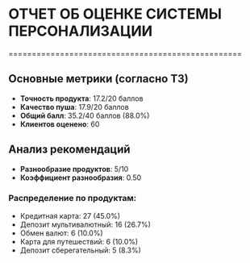 # ОТЧЕТ ОБ ОЦЕНКЕ СИСТЕМЫ ПЕРСОНАЛИЗАЦИИ
==================================================

## Основные метрики (согласно ТЗ)
- **Точность продукта**: 17.2/20 баллов
- **Качество пуша**: 17.9/20 баллов
- **Общий балл**: 35.2/40 баллов (88.0%)
- **Клиентов оценено**: 60

## Анализ рекомендаций
- **Разнообразие продуктов**: 5/10
- **Коэффициент разнообразия**: 0.50

### Распределение по продуктам:
- Кредитная карта: 27 (45.0%)
- Депозит мультивалютный: 16 (26.7%)
- Обмен валют: 6 (10.0%)
- Карта для путешествий: 6 (10.0%)
- Депозит сберегательный: 5 (8.3%)